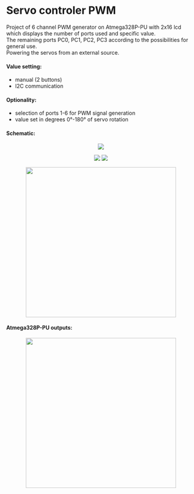 # Servo controler PWM

Project of 6 channel PWM generator on Atmega328P-PU with 2x16 lcd which displays the number of ports used and specific value.<br />
The remaining ports PC0, PC1, PC2, PC3 according to the possibilities for general use.<br />
Powering the servos from an external source.

#### Value setting:
- manual (2 buttons) 
- I2C communication

#### Optionality:

- selection of ports 1-6 for PWM signal generation
- value set in degrees 0°-180° of servo rotation

#### Schematic:
<p align="center">
  <img src="https://user-images.githubusercontent.com/64035334/177417897-1b7af1aa-1d3f-49db-90b7-9aefa702d41d.png" />
</p>

<p align="center">
  <img src="https://user-images.githubusercontent.com/64035334/177893542-9ca5fec2-0780-4a33-b102-24598c2eaacf.png" />
  <img src="https://user-images.githubusercontent.com/64035334/177893324-2155e75b-e29c-47dd-b152-dbe4cc315678.png" />
</p>


<p align="center">
  <img src="https://user-images.githubusercontent.com/64035334/177892812-44e56187-1419-47c4-b371-4797ef9cb6cb.png" height = "400" />
</p>


#### Atmega328P-PU outputs:
<p align="center">
  <img src="https://user-images.githubusercontent.com/64035334/177892341-275cee10-aec5-4f1f-b29a-1f927f3bb094.png" height = "400" />
</p>





















